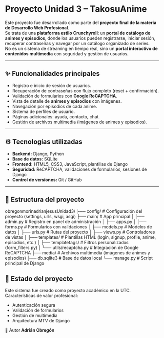 # Proyecto Unidad 3 – TakosuAnime

Este proyecto fue desarrollado como parte del **proyecto final de la materia de Desarrollo Web Profesional**.  
Se trata de una **plataforma estilo Crunchyroll**: un **portal de catálogo de animes y episodios**, donde los usuarios pueden registrarse, iniciar sesión, recuperar contraseñas y navegar por un catálogo organizado de series.  
No es un sistema de streaming en tiempo real, sino un **portal interactivo de contenidos multimedia** con seguridad y gestión de usuarios.

---

## ✨ Funcionalidades principales
- Registro e inicio de sesión de usuarios.
- Recuperación de contraseñas con flujo completo (reset + confirmación).
- Validación de formularios con **Google ReCAPTCHA**.
- Vista de detalle de **animes y episodios** con imágenes.
- Navegación por episodios de cada anime.
- Sistema de perfiles de usuario.
- Páginas adicionales: ayuda, contacto, chat.
- Gestión de archivos multimedia (imágenes de animes y episodios).

---

## ⚙️ Tecnologías utilizadas
- **Backend:** Django, Python
- **Base de datos:** SQLite  
- **Frontend:** HTML5, CSS3, JavaScript, plantillas de Django  
- **Seguridad:** ReCAPTCHA, validaciones de formularios, sesiones de Django  
- **Control de versiones:** Git / GitHub  

---

## 📂 Estructura del proyecto
obregonmorinadrianjesusUnidad3/
├── config/                 # Configuración del proyecto (settings, urls, wsgi, asgi)
├── main/                   # App principal
│   ├── admin.py            # Registro en panel de administración
│   ├── apps.py
│   ├── forms.py            # Formularios con validaciones
│   ├── models.py           # Modelos de datos
│   ├── urls.py             # Rutas del proyecto
│   ├── views.py            # Controladores de vistas
│   ├── templates/          # Plantillas HTML (login, signup, profile, anime, episodios, etc.)
│   ├── templatetags/       # Filtros personalizados (form_filters.py)
│   └── utils/recaptcha.py  # Integración de Google ReCAPTCHA
├── media/                  # Archivos multimedia (imágenes de animes y episodios)
├── db.sqlite3              # Base de datos local
└── manage.py               # Script principal de Django

## 📌 Estado del proyecto
Este sistema fue creado como proyecto académico en la UTC.
Características de valor profesional:
- Autenticación segura
- Validación de formularios
- Gestión de multimedia
- Arquitectura MTV de Django

👤 Autor
**Adrián Obregón**
